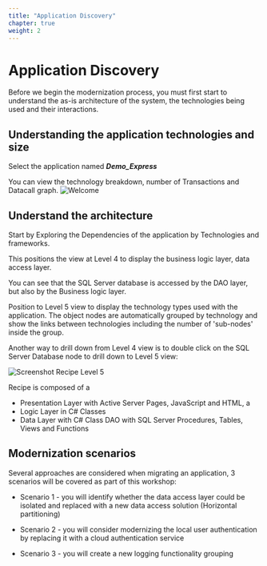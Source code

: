 ```yaml
---
title: "Application Discovery"
chapter: true
weight: 2
---
```


# Application Discovery 
Before we begin the modernization process, you must first start to understand the as-is architecture of the system, the technologies being used and their interactions. 

## Understanding the application technologies and size 

Select the application named ***Demo_Express***

You can view the technology breakdown, number of Transactions and Datacall graph.
![Welcome](/images/Sce1-1.png)

## Understand the architecture 

Start by Exploring the Dependencies of the application by Technologies and frameworks.

This positions the view at Level 4 to display the business logic layer, data access layer. 

You can see that the SQL Server database is accessed by the DAO layer, but also by the Business logic layer. 

Position to Level 5 view to display the technology types used with the application. The object nodes are automatically grouped by technology and show the links between technologies including the number of 'sub-nodes' inside the group. 

Another way to drill down from Level 4 view is to double click on the SQL Server Database node to drill down to Level 5 view:


![Screenshot Recipe Level 5](/images/Recipe_Level5.png) 

Recipe is composed of a  
- Presentation Layer with Active Server Pages, JavaScript and HTML, a 
- Logic Layer in C# Classes 
- Data Layer with C# Class DAO with SQL Server Procedures, Tables, Views and Functions 
 
## Modernization scenarios 

Several approaches are considered when migrating an application, 3 scenarios will be covered as part of this workshop: 

- Scenario 1 - you will identify whether the data access layer could be isolated and replaced with a new data access solution (Horizontal partitioning) 

- Scenario 2 - you will consider modernizing the local user authentication by replacing it with a cloud authentication service 

- Scenario 3 - you will create a new logging functionality grouping 